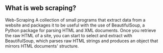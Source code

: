## What is web scraping?
Web-Scraping A collection of small programs that extract data from a website and packages it to be useful with the use of BeautifulSoup, a Python package for parsing HTML and XML documents. Once you retrieve the raw HTML of a site, you can start to select and extract with BeautifulSoup, which parses raw HTML strings and produces an object that mirrors HTML documents' structure.
